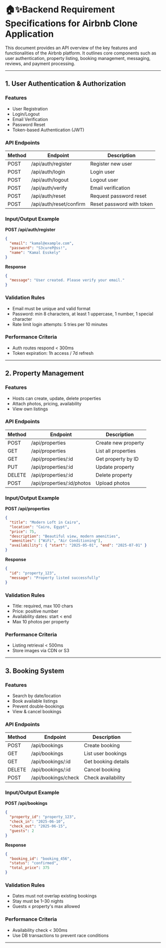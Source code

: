 # 🏠✨Backend Requirement Specifications for Airbnb Clone Application

This document provides an API overview of the key features and functionalities of the Airbnb platform. It outlines core components such as user authentication, property listing, booking management, messaging, reviews, and payment processing.

---

## 1. User Authentication & Authorization

### Features
- User Registration
- Login/Logout
- Email Verification
- Password Reset
- Token-based Authentication (JWT)

### API Endpoints

| Method | Endpoint                  | Description                     |
|--------|---------------------------|---------------------------------|
| POST   | /api/auth/register        | Register new user               |
| POST   | /api/auth/login           | Login user                      |
| POST   | /api/auth/logout          | Logout user                     |
| POST   | /api/auth/verify          | Email verification              |
| POST   | /api/auth/reset           | Request password reset          |
| POST   | /api/auth/reset/confirm   | Reset password with token       |

### Input/Output Example

**POST /api/auth/register**
```json
{
  "email": "kamal@example.com",
  "password": "S3cureP@ss!",
  "name": "Kamal Esskely"
}
```

**Response**
```json
{
  "message": "User created. Please verify your email."
}
```

### Validation Rules
- Email must be unique and valid format
- Password: min 8 characters, at least 1 uppercase, 1 number, 1 special character
- Rate limit login attempts: 5 tries per 10 minutes

### Performance Criteria
- Auth routes respond < 300ms
- Token expiration: 1h access / 7d refresh

---

## 2. Property Management

### Features
- Hosts can create, update, delete properties
- Attach photos, pricing, availability
- View own listings

### API Endpoints

| Method | Endpoint                     | Description                |
|--------|------------------------------|----------------------------|
| POST   | /api/properties              | Create new property        |
| GET    | /api/properties              | List all properties        |
| GET    | /api/properties/:id          | Get property by ID         |
| PUT    | /api/properties/:id          | Update property            |
| DELETE | /api/properties/:id          | Delete property            |
| POST   | /api/properties/:id/photos   | Upload photos              |

### Input/Output Example

**POST /api/properties**
```json
{
  "title": "Modern Loft in Cairo",
  "location": "Cairo, Egypt",
  "price": 75,
  "description": "Beautiful view, modern amenities",
  "amenities": ["WiFi", "Air Conditioning"],
  "availability": { "start": "2025-05-01", "end": "2025-07-01" }
}
```

**Response**
```json
{
  "id": "property_123",
  "message": "Property listed successfully"
}
```

### Validation Rules
- Title: required, max 100 chars
- Price: positive number
- Availability dates: start < end
- Max 10 photos per property

### Performance Criteria
- Listing retrieval < 500ms
- Store images via CDN or S3

---

## 3. Booking System

### Features
- Search by date/location
- Book available listings
- Prevent double-bookings
- View & cancel bookings

### API Endpoints

| Method | Endpoint               | Description                |
|--------|------------------------|----------------------------|
| POST   | /api/bookings          | Create booking             |
| GET    | /api/bookings          | List user bookings         |
| GET    | /api/bookings/:id      | Get booking details        |
| DELETE | /api/bookings/:id      | Cancel booking             |
| POST   | /api/bookings/check    | Check availability         |

### Input/Output Example

**POST /api/bookings**
```json
{
  "property_id": "property_123",
  "check_in": "2025-06-10",
  "check_out": "2025-06-15",
  "guests": 2
}
```

**Response**
```json
{
  "booking_id": "booking_456",
  "status": "confirmed",
  "total_price": 375
}
```

### Validation Rules
- Dates must not overlap existing bookings
- Stay must be 1–30 nights
- Guests ≤ property's max allowed

### Performance Criteria
- Availability check < 300ms
- Use DB transactions to prevent race conditions

---
